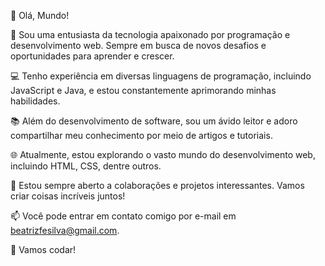 👋 Olá, Mundo!

🌟 Sou uma entusiasta da tecnologia apaixonado por programação e desenvolvimento web. Sempre em busca de novos desafios e oportunidades para aprender e crescer.

💻 Tenho experiência em diversas linguagens de programação, incluindo JavaScript e Java, e estou constantemente aprimorando minhas habilidades.

📚 Além do desenvolvimento de software, sou um ávido leitor e adoro compartilhar meu conhecimento por meio de artigos e tutoriais.

🌐 Atualmente, estou explorando o vasto mundo do desenvolvimento web, incluindo HTML, CSS, dentre outros.

🤝 Estou sempre aberto a colaborações e projetos interessantes. Vamos criar coisas incríveis juntos!

📫 Você pode entrar em contato comigo por e-mail em beatrizfesilva@gmail.com.

🚀 Vamos codar!


<!---
btrzf/btrzf is a ✨ special ✨ repository because its `README.md` (this file) appears on your GitHub profile.
You can click the Preview link to take a look at your changes.
--->

